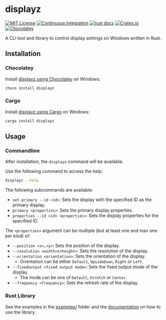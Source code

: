 # displayz

[![MIT License](https://img.shields.io/crates/l/displayz)](https://choosealicense.com/licenses/mit/) [![Continuous Integration](https://github.com/michidk/displayz/actions/workflows/ci.yaml/badge.svg)](https://github.com/michidk/displayz/actions/workflows/ci.yaml) [![rust docs](https://docs.rs/displayz/badge.svg)](https://docs.rs/displayz/latest/displayz/) [![Crates.io](https://img.shields.io/crates/v/displayz)](https://crates.io/crates/displayz)
[![Chocolatey](https://img.shields.io/chocolatey/v/displayz?include_prereleases)](https://community.chocolatey.org/packages/displayz)

A CLI tool and library to control display settings on Windows written in Rust.

## Installation

### Chocolatey

Install [displayz using Chocolatey](https://community.chocolatey.org/packages/displayz) on Windows:

```sh
choco install displayz
```

### Cargo

Install [displayz using Cargo](https://crates.io/displayz) on Windows:

```sh
cargo install displayz
```

## Usage

### Commandline

After installation, the `displayz` command will be available.

Use the following command to access the help:

```sh
displayz --help
```

The following subcommands are available:

- `set-primary --id <id>`: Sets the display with the specified ID as the primary display.
- `primary <properties>`: Sets the primary display properties.
- `properties --id <id> <properties>`: Sets the display properties for the specified ID.

The `<properties>` argument can be multiple (but at least one and max one per kind) of:

- `--position <x>,<y>`: Sets the position of the display.
- `--resolution <width>x<height>`: Sets the resolution of the display.
- `--orientation <orientation>`: Sets the orientation of the display.
  - Orientation can be either `Default`, `UpsideDown`, `Right` or `Left`.
- `--fixedoutput <fixed output mode>`: Sets the fixed output mode of the display.
  - The mode can be one of `Default`, `Stretch` or `Center`.
- `--frequency <frequency>`: Sets the refresh rate of the display.

### Rust Library

See the examples in the [examples/](examples/) folder and the [documentation](https://docs.rs/displayz/latest/displayz/) on how to use the library.
